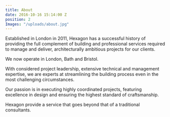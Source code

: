 ```yaml
---
title: About
date: 2016-10-16 15:14:00 Z
position: 2
Images: "/uploads/about.jpg"
---
```


Established in London in 2011, Hexagon has a successful history of providing the full complement of building and professional services required to manage and deliver, architecturally ambitious projects for our clients. 

We now operate in London, Bath and Bristol.

With considered project leadership, extensive technical and management expertise, we are experts at streamlining the building process even in the most challenging circumstances. 

Our passion is in executing highly coordinated projects, featuring excellence in design and ensuring the highest standard of craftsmanship.

Hexagon provide a service that goes beyond that of a traditional consultants.

